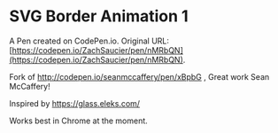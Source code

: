# SVG Border Animation 1

A Pen created on CodePen.io. Original URL: [https://codepen.io/ZachSaucier/pen/nMRbQN](https://codepen.io/ZachSaucier/pen/nMRbQN).

Fork of http://codepen.io/seanmccaffery/pen/xBpbG , Great work Sean McCaffery!

Inspired by https://glass.eleks.com/

Works best in Chrome at the moment.